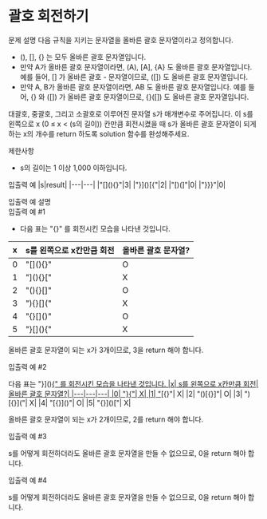 # 괄호 회전하기

문제 설명
다음 규칙을 지키는 문자열을 올바른 괄호 문자열이라고 정의합니다.

- (), [], {} 는 모두 올바른 괄호 문자열입니다.
- 만약 A가 올바른 괄호 문자열이라면, (A), [A], {A} 도 올바른 괄호 문자열입니다. 예를 들어, [] 가 올바른 괄호 - 문자열이므로, ([]) 도 올바른 괄호 문자열입니다.
- 만약 A, B가 올바른 괄호 문자열이라면, AB 도 올바른 괄호 문자열입니다. 예를 들어, {} 와 ([]) 가 올바른 괄호 문자열이므로, {}([]) 도 올바른 괄호 문자열입니다.

대괄호, 중괄호, 그리고 소괄호로 이루어진 문자열 s가 매개변수로 주어집니다. 이 s를 왼쪽으로 x (0 ≤ x < (s의 길이)) 칸만큼 회전시켰을 때 s가 올바른 괄호 문자열이 되게 하는 x의 개수를 return 하도록 solution 함수를 완성해주세요.

제한사항
- s의 길이는 1 이상 1,000 이하입니다.

입출력 예
|s|result|
|---|---|
|"\[](){}"|3|
|"}]()[{"|2|
|"\[)(]"|0|
|"}}}"|0|

입출력 예 설명  
입출력 예 #1

- 다음 표는 "[](){}" 를 회전시킨 모습을 나타낸 것입니다.  

|x|s를 왼쪽으로 x칸만큼 회전|올바른 괄호 문자열?| 
|---|---|---|
|0|	"\[](){}"|	O  |
|1|	"\](){}["|	X  |
|2|	"(){}\[]"|	O  |
|3|	"){}\[]("|	X  |
|4|	"{}\[]()"|	O  |
|5|	"}\[](){"|	X  |

올바른 괄호 문자열이 되는 x가 3개이므로, 3을 return 해야 합니다.  

입출력 예 #2

다음 표는 "}]()[{" 를 회전시킨 모습을 나타낸 것입니다.
|x|	s를 왼쪽으로 x칸만큼 회전|	올바른 괄호 문자열?|
|---|---|---|
|0|	"}]()[{"|	X|
|1|	"]()[{}"|	X|
|2|	"()[{}]"|	O|
|3|	")\[{}]("|	X|
|4|	"\[{}]()"|	O|
|5|	"{}]()["|	X|

올바른 괄호 문자열이 되는 x가 2개이므로, 2를 return 해야 합니다.

입출력 예 #3

s를 어떻게 회전하더라도 올바른 괄호 문자열을 만들 수 없으므로, 0을 return 해야 합니다.

입출력 예 #4

s를 어떻게 회전하더라도 올바른 괄호 문자열을 만들 수 없으므로, 0을 return 해야 합니다.